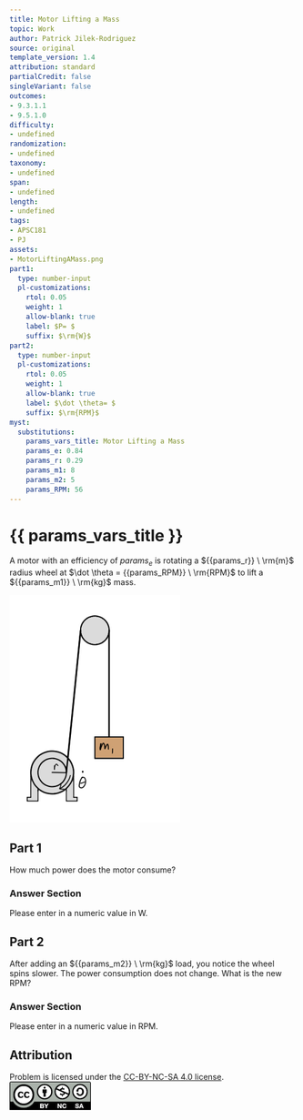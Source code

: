 ```yaml
---
title: Motor Lifting a Mass
topic: Work
author: Patrick Jilek-Rodriguez
source: original
template_version: 1.4
attribution: standard
partialCredit: false
singleVariant: false
outcomes:
- 9.3.1.1
- 9.5.1.0
difficulty:
- undefined
randomization:
- undefined
taxonomy:
- undefined
span:
- undefined
length:
- undefined
tags:
- APSC181
- PJ
assets:
- MotorLiftingAMass.png
part1:
  type: number-input
  pl-customizations:
    rtol: 0.05
    weight: 1
    allow-blank: true
    label: $P= $
    suffix: $\rm{W}$
part2:
  type: number-input
  pl-customizations:
    rtol: 0.05
    weight: 1
    allow-blank: true
    label: $\dot \theta= $
    suffix: $\rm{RPM}$
myst:
  substitutions:
    params_vars_title: Motor Lifting a Mass
    params_e: 0.84
    params_r: 0.29
    params_m1: 8
    params_m2: 5
    params_RPM: 56
---
```

# {{ params_vars_title }}
A motor with an efficiency of ${{params_e}}$ is rotating a ${{params_r}} \ \rm{m}$ radius wheel at $\dot \theta = {{params_RPM}} \ \rm{RPM}$ to lift a ${{params_m1}} \ \rm{kg}$ mass.

<img src="MotorLiftingAMass.png" height=400 alt="A motor with a wheel of radius r pulling a rope that is lifting a mass m1." >

## Part 1

How much power does the motor consume?

### Answer Section

Please enter in a numeric value in W.

## Part 2

After adding an ${{params_m2}} \ \rm{kg}$ load, you notice the wheel spins slower.
The power consumption does not change.
What is the new RPM?

### Answer Section

Please enter in a numeric value in RPM.

## Attribution

Problem is licensed under the [CC-BY-NC-SA 4.0 license](https://creativecommons.org/licenses/by-nc-sa/4.0/).<br> ![The Creative Commons 4.0 license requiring attribution-BY, non-commercial-NC, and share-alike-SA license.](https://raw.githubusercontent.com/firasm/bits/master/by-nc-sa.png)